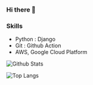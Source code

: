 ### Hi there 👋

### Skills
* Python : Django
* Git : Github Action
* AWS, Google Cloud Platform

![Github Stats](https://github-readme-stats.vercel.app/api?username=golony6449&show_icons=true)

![Top Langs](https://github-readme-stats.vercel.app/api/top-langs/?username=golony6449&layout=compact&theme=dracula)



<!--
**golony6449/golony6449** is a ✨ _special_ ✨ repository because its `README.md` (this file) appears on your GitHub profile.

Here are some ideas to get you started:

- 🔭 I’m currently working on ...
- 🌱 I’m currently learning ...
- 👯 I’m looking to collaborate on ...
- 🤔 I’m looking for help with ...
- 💬 Ask me about ...
- 📫 How to reach me: ...
- 😄 Pronouns: ...
- ⚡ Fun fact: ...
-->
